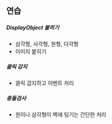 ## 연습

##### DisplayObject 붙히기

- 삼각형, 사각형, 원형, 다각형
- 이미지 붙히기



##### 클릭 감지

- 클릭 감지하고 이벤트 처리



##### 충돌검사

- 원이나 삼각형이 벽에 팅기는 간단한 처리





